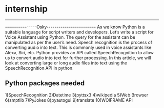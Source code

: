 # internship
-----------------


----------------Osky-------------------------
As we know Python is a suitable language for script writers and developers. Let’s write a script for Voice Assistant using Python. 
The query for the assistant can be manipulated as per the user’s need. Speech recognition is the process of converting audio into text. 
This is commonly used in voice assistants like Alexa, Siri, etc. Python provides an API called SpeechRecognition to allow us to convert audio into text for further processing.
In this article, we will look at converting large or long audio files into text using the SpeechRecognition API in python.


Python packages needed
-------------------------------
1)SpeechRecognition
2)Datetime
3)pyttsx3
4)wikipedia
5)Web Browser
6)smptlib
7)PyJokes
8)pyautogui
9)translate
10)WOlFRAME API
